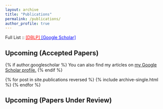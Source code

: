 ```yaml
---
layout: archive
title: "Publications"
permalink: /publications/
author_profile: true
---
```


Full List :: <u><a href="https://dblp.uni-trier.de/pers/v/Vatsavai:Ranga_Raju.html" style="color:red;" target="_blank">[DBLP]</a>
                <a href="https://scholar.google.com/citations?user=y-JsL4kAAAAJ&hl=en" style="color:blue;" target="_blank">[Google Scholar]</a></u>

## Upcoming (Accepted Papers)

{% if author.googlescholar %}
  You can also find my articles on <u><a href="{{author.googlescholar}}">my Google Scholar profile</a>.</u>
{% endif %}

{% for post in site.publications reversed %}
  {% include archive-single.html %}
{% endfor %}

## Upcoming (Papers Under Review)

